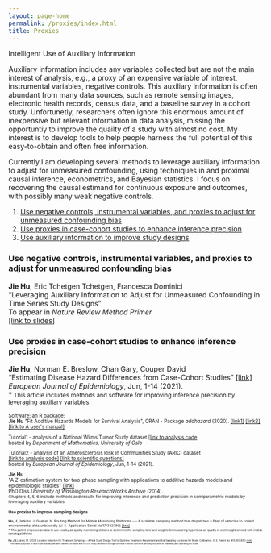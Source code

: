 ```yaml
---
layout: page-home
permalink: /proxies/index.html
title: Proxies
---
```


Intelligent Use of Auxiliary Information

Auxiliary information includes any variables collected but are not the main interest of analysis, e.g., a proxy of an expensive variable of interest, instrumental variables, negative controls. This auxiliary information is often abundant from many data sources, such as remote sensing images, electronic health records, census data, and a baseline survey in a cohort study. Unfortunetly, researchers often ignore this enormous amount of inexpensive but relevant information  in data analysis, missing the opportuntiy to improve the quailty of a study with almost no cost.  My interest is to develop tools to help people harness the full potential of this easy-to-obtain and often free information.

 
Currently,I am developing several methods to leverage auxiliary information to adjust for unmeasured confounding, using techniques in  and proximal causal inference, econometrics, and Bayesian statistics. I focus on recovering the causal estimand for continuous exposure and outcomes, with possibly many weak negative controls. <br/>  

1. [Use negative controls, instrumental variables, and proxies to adjust for unmeasured confounding bias](#bias)
2. [Use proxies in case-cohort studies to enhance inference precision](#precision)
3. [Use auxiliary information to improve study designs](#study-design)



### Use negative controls, instrumental variables, and proxies to adjust for unmeasured confounding bias <a name="bias"></a>


**Jie Hu**, Eric Tchetgen Tchetgen, Francesca Dominici<br/>
“Leveraging Auxiliary Information to Adjust for Unmeasured Confounding in Time Series Study Designs”<br/>
To appear in *Nature Review Method Primer* <br/>
 [[link to slides]](https://github.com/katehu/katehu.github.io/blob/master/Alamo_Symposium_KateHu.pdf)
  

 ### Use proxies in case-cohort studies to enhance inference precision<a name="precision"></a>

**Jie Hu**, Norman E. Breslow, Chan Gary, Couper David<br/>
“Estimating Disease Hazard Differences from Case-Cohort Studies” [[link]](https://link.springer.com/article/10.1007/s10654-021-00739-3)<br/>
*European Journal of Epidemiology*, Jun, 1-14 (2021). <br/>
*<small> This article includes methods and software for improving inference precision by leveraging auxiliary variables.<small> <br/> 
     
   
Software: an R package:<br/>
**Jie Hu** "Fit Additive Hazards Models for Survival Analysis", CRAN - Package *addhazard* (2020). [[link1]](https://github.com/katehu/addhazard) [[link2]](https://cran.r-project.org/web/packages/addhazard/index.html)<br/> 
[[link to A user's manual]](https://cran.r-project.org/web/packages/addhazard/addhazard.pdf)

   
Tutorial1 - analysis of a National Wilms Tumor Study dataset [[link to analysis code](https://www.mn.uio.no/math/english/research/groups/statistics-data-science/handbook-of-case-control-studies/chapter-17/bc_ah_analysis_for_table_17.4.html) <br/>
hosted by *Department of Mathematics, University of Oslo* <br/>

Tutorial2 - analysis of an Atherosclerosis Risk in Communities Study (ARIC) dataset  
[[link to analysis code]](https://static-content.springer.com/esm/art%3A10.1007%2Fs10654-021-00739-3/MediaObjects/10654_2021_739_MOESM1_ESM.pdf) [[link to scientific questions]](https://link.springer.com/article/10.1007/s10654-021-00739-3) <br/>
hosted by *European Journal of Epidemiology*, Jun, 1-14 (2021).<br/>


**Jie Hu** <br/>
"A Z-estimation system for two-phase sampling with applications to additive hazards models and epidemiologic studies" 
   [[link]](https://digital.lib.washington.edu/researchworks/handle/1773/27427) <br/> 
PhD Diss.*University of Washington ResearchWorks Archive* (2014). <br/>
<small> Chapters 4, 5, 6 include methods and results for improving inference and prediction precision in semiparametric models by leveraging auxiliary variables.<small><br/> 

### Use proxies to improve sampling designs<a name="study-design"></a> 

**Hu, J**, Jerkins, J, Goebel, N. Routing Method for Mobile Monitoring Platforms --- A scalable sampling method that dispatches a fleet of vehicles to collect environmental data unbiasedly (U. S. Application Serial No.17/332789) [[link]](https://uspto.report/patent/app/20210377708) <br/>
*<small> This patent proposes an idea to use nearby air quality monitoring stations to determine the sampling time and weights for measuring hyperlocal air quality in each neighborhood with mobile sensing platforms <small> <br/> 

**Hu, J** & Ladoni, M. (2021) Location Selection for Treatment Sampling ---A field Study Design Tool to Optimize Treatment Assignment and Soil Sampling Locations for Model Calibration. (U.S. Patent No. #10,963,606) [[link]](https://uspto.report/patent/grant/10,963,606) <br/> 
*<small> This patent proposes an idea to use auxiliary variables that are correlated with the core study variables in a biogeochemical model to determine sampling locations for evaluating and calibrating the model.<small> <br/> 


